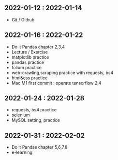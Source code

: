 ## 2022-01-12 : 2022-01-14

- Git / Github

## 2022-01-16 : 2022-01-22

- Do it Pandas chapter 2,3,4
- Lecture / Exercise
- matplotlib practice
- pandas practice
- folium practice
- web-crawling,scraping practice with requests, bs4
- html&css practice
- Mac M1 first commit : operate tensorflow 2.4

## 2022-01-24 : 2022-01-28

- requests, bs4 practice
- selenium
- MySQL setting, practice

## 2022-01-31 : 2022-02-02

- Do it Pandas chapter 5,6,7,8
- e-learning